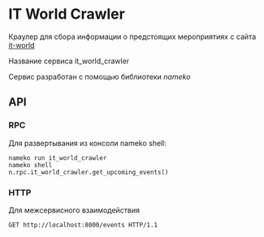 # IT World Crawler

Краулер для сбора информации о предстоящих мероприятиях с сайта [it-world](https://www.it-world.ru/events/)

Название сервиса it_world_crawler

Сервис разработан с помощью библиотеки _nameko_

## API

### RPC

Для развертывания из консоли nameko shell:

```
nameko run it_world_crawler
nameko shell
n.rpc.it_world_crawler.get_upcoming_events()
```

### HTTP

Для межсервисного взаимодействия

```
GET http://localhost:8000/events HTTP/1.1
```
